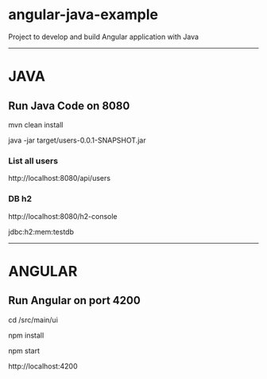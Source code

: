 # angular-java-example
Project to develop and build Angular application with Java

----------------------
# JAVA

## Run Java Code on 8080

mvn clean install

java -jar target/users-0.0.1-SNAPSHOT.jar

### List all users

http://localhost:8080/api/users

### DB h2

http://localhost:8080/h2-console

jdbc:h2:mem:testdb

----------------------
# ANGULAR

## Run Angular on port 4200

cd /src/main/ui

npm install

npm start

http://localhost:4200